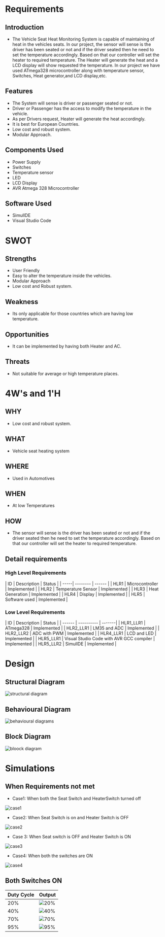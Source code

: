 # Requirements
## Introduction
* The Vehicle Seat Heat Monitoring System is capable of maintaining of heat in the vehicles seats. In our project, the sensor will sense is the driver has been seated or not and if the driver seated then he need to set the temperature accordingly. Based on that our controller will set the heater to required temperature. The Heater will generate the heat and a LCD display will show requested the temperature. In our project we have used ATmega328 microcontroller along with temperature sensor, Switches, Heat generator,and LCD display,etc.

## Features
* The System will sense is driver or passenger seated or not.
* Driver or Passenger has the access to modify the temperature in the vehicle.
* As per Drivers request, Heater will generate the heat accordingly.
* It is best for European Countries.
* Low cost and robust system.
* Modular Approach.
## Components Used
* Power Supply
* Switches
* Temperature sensor
* LED
* LCD Display
* AVR Atmega 328 Microcontroller
## Software Used
* SimulIDE
* Visual Studio Code
# SWOT
## Strengths
* User Friendly
* Easy to alter the temperature inside the vehicles.
* Modular Approach
* Low cost and Robust system.
## Weakness
* Its only applicable for those countries which are having low temperature.
## Opportunities
* It can be implemented by having both Heater and AC.
## Threats
* Not suitable for average or high temperature places.
# 4W's and 1'H
## WHY
* Low cost and robust system.
## WHAT
* Vehicle seat heating system
## WHERE
* Used in Automotives
## WHEN
* At low Temperatures
## HOW
* The sensor will sense is the driver has been seated or not and if the driver seated then he need to set the temperature accordingly. Based on that our controller will set the heater to required temperature.
## Detail requirements
### High Level Requirements
| ID | Description |	Status |                                                                                                                                                                        | -----| -------- | ------ |
| HLR1 |	Microcontroller |      Implemented |
| HLR2 |	Temperature Sensor |	Implemented |
| HLR3 |	Heat Generation |	Implemented |
| HLR4 |	Display |	Implemented |
| HLR5 |	Software used |	Implemented |
### Low Level Requirements
| ID |     Description |	Status |                                                                                                                                                                   | ------ | ---------- | -------|
| HLR1_LLR1 |	ATmega328 |	Implemented |
| HLR2_LLR1 |	LM35 and ADC |	Implemented |
| HLR2_LLR2 |	ADC with PWM |	Implemented |
| HLR4_LLR1 |	LCD and LED |	Implemented |
| HLR5_LLR1 |	Visual Studio Code with AVR GCC compiler |	Implemented |
| HLR5_LLR2 |	SimulIDE |	Implemented |
# Design
## Structural Diagram

![structural diagram](https://user-images.githubusercontent.com/101049340/164472474-4429d520-db05-4d9a-8b38-b9abcac50c72.jpeg)

## Behavioural Diagram

![behavioural diagrams](https://user-images.githubusercontent.com/101049340/164472341-82ae7aa1-2f3b-41c5-91c4-7408955e2608.jpeg)

## Block Diagram

![bloock diagram](https://user-images.githubusercontent.com/101049340/164472207-ffc2ed25-4ad0-4521-ac9d-5c408bee71eb.jpeg)

# Simulations
## When Requirements not met
* Case1: When both the Seat Switch and HeaterSwitch turned off

![case1](https://user-images.githubusercontent.com/101049340/164469488-008ef586-c936-422d-8481-4ab3121f2e25.jpeg)

* Case2: When Seat Switch is on and Heater Switch is OFF

![case2](https://user-images.githubusercontent.com/101049340/164469607-c681fc1a-ae6e-450b-8578-463d52bfd871.jpeg)

* Case 3: When Seat switch is OFF and Heater Switch is ON

![case3](https://user-images.githubusercontent.com/101049340/164469698-19f25d4a-77fe-4231-b49c-1862eea1ecd1.jpeg)

* Case4: When both the switches are ON

![case4](https://user-images.githubusercontent.com/101049340/164469787-ae256b94-375c-4ba8-8d60-eaa44cfcb767.jpeg)

## Both Switches ON
| Duty Cycle |	Output | 
| ---- | ------- |
| 20% |	![20%](https://user-images.githubusercontent.com/101049340/164469899-31510efe-1f40-4489-892a-9c42be14c623.jpeg) |
| 40% |	![40%](https://user-images.githubusercontent.com/101049340/164470001-0524b15e-19f3-4d38-9d15-18d75a6d57bf.jpeg) |
| 70% |	![70%](https://user-images.githubusercontent.com/101049340/164470097-fafedf1c-a823-4a96-8734-64a1ea7c8a6e.jpeg) |
| 95% |	![95%](https://user-images.githubusercontent.com/101049340/164470178-55621b51-a00b-4644-b4d1-81e49d7a5c57.jpeg) |
